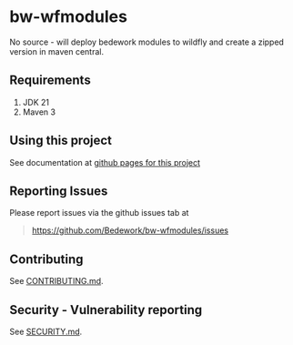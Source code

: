 # bw-wfmodules
No source - will deploy bedework modules to wildfly and create a zipped version in maven central.

## Requirements

1. JDK 21
2. Maven 3

## Using this project
See documentation at [github pages for this project](https://bedework.github.io/bw-wfmodules/)

## Reporting Issues
Please report issues via the github issues tab at
> https://github.com/Bedework/bw-wfmodules/issues

## Contributing
See [CONTRIBUTING.md](CONTRIBUTING.md).

## Security - Vulnerability reporting
See [SECURITY.md](SECURITY.md).
